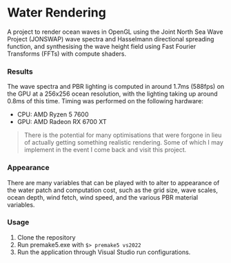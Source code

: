 # Water Rendering

A project to render ocean waves in OpenGL using the Joint North Sea Wave Project (JONSWAP) wave spectra and Hasselmann directional spreading function, and synthesising the wave height field using Fast Fourier Transforms (FFTs) with compute shaders.

### Results

The wave spectra and PBR lighting is computed in around 1.7ms (588fps) on the GPU at a 256x256 ocean resolution, with the lighting taking up around 0.8ms of this time. Timing was performed on the following hardware:
 - CPU: AMD Ryzen 5 7600
 - GPU: AMD Radeon RX 6700 XT

> There is the potential for many optimisations that were forgone in lieu of actually getting something realistic rendering. Some of which I may implement in the event I come back and visit this project.

### Appearance

There are many variables that can be played with to alter to appearance of the water patch and computation cost, such as the grid size, wave scales, ocean depth, wind fetch, wind speed, and the various PBR material variables.

### Usage

1. Clone the repository
2. Run premake5.exe with `$> premake5 vs2022`
3. Run the application through Visual Studio run configurations.